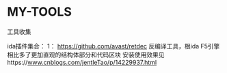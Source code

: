 # MY-TOOLS
工具收集

ida插件集合：
1： https://github.com/avast/retdec 
    反编译工具，根ida F5引擎相比多了更加直观的结构体部分和代码区块  安装使用效果见https://www.cnblogs.com/jentleTao/p/14229937.html

